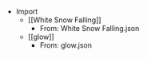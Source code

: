 - Import
    - [[White Snow Falling]]
        - From: White Snow Falling.json
    - [[glow]]
        - From: glow.json

